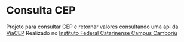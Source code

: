 # Consulta CEP

Projeto para consultar CEP e retornar valores consultando uma api da [ViaCEP](https://viacep.com.br)
Realizado no [Instituto Federal Catarinense Campus Camboriú](http://www.camboriu.ifc.edu.br/)